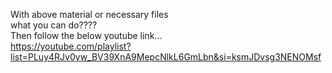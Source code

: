 With above material or necessary files 
<br>
what you can do????
<br>
Then follow the below youtube link...
<br>
https://youtube.com/playlist?list=PLuy4RJv0yw_BV39XnA9MepcNlkL6GmLbn&si=ksmJDvsg3NENOMsf
